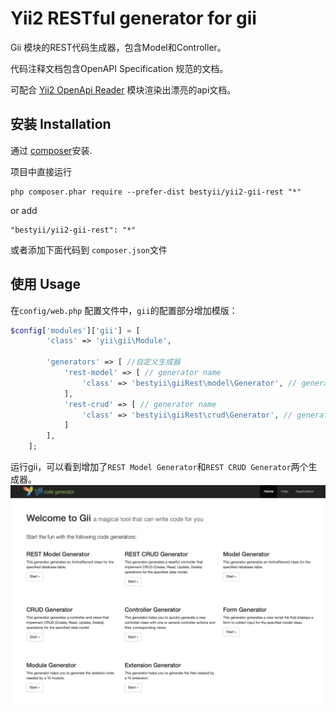 Yii2 RESTful generator for gii
======================
Gii 模块的REST代码生成器，包含Model和Controller。

代码注释文档包含OpenAPI  Specification 规范的文档。 

可配合 [Yii2 OpenApi Reader](https://github.com/bestyii/yii2-openapi-reader) 模块渲染出漂亮的api文档。

安装 Installation
------------

通过 [composer](http://getcomposer.org/download/)安装.

项目中直接运行

```
php composer.phar require --prefer-dist bestyii/yii2-gii-rest "*"
```

or add

```
"bestyii/yii2-gii-rest": "*"
```

或者添加下面代码到 `composer.json`文件


使用 Usage
-----

在`config/web.php` 配置文件中，`gii`的配置部分增加模版：
```php
$config['modules']['gii'] = [
        'class' => 'yii\gii\Module',

        'generators' => [ //自定义生成器
            'rest-model' => [ // generator name
                'class' => 'bestyii\giiRest\model\Generator', // generator class
            ],
            'rest-crud' => [ // generator name
                'class' => 'bestyii\giiRest\crud\Generator', // generator class
            ]
        ],
    ];
```
运行gii，可以看到增加了`REST Model Generator`和`REST CRUD Generator`两个生成器。
![alt gii](demo.png "gii")
